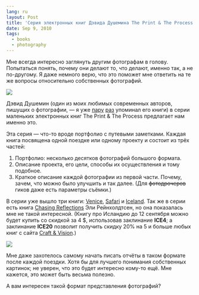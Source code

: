 ```yaml
---
lang: ru
layout: Post
title: 'Серия электронных книг Дэвида Душемина The Print & The Process'
date: Sep 9, 2010
tags:
  - books
  - photography
---
```


Мне всегда интересно заглянуть другим фотографам в голову. Попытаться понять, почему они делают то, что делают, именно так, а не по-другому. Я даже немного верю, что это поможет мне ответить на те же вопросы относительно собственных фотографий.

![](/images/blog/iceland.jpg)

Дэвид Душемин (один из моих любимых современных авторов, пишущих о фотографии, — я уже [пару](http://birdwatcher.ru/blog/4410 "Что почитать о пейзажной (и не только) фотографии") [раз](http://birdwatcher.ru/blog/4454 "Лучшая книга о фотографии, или Один способ улучшить ваши фотографии не покупая новую технику") упоминал его книги) в серии маленьких электронных книг The Print & The Process предлагает нам именно это.

<!--more-->

Эта серия — что-то вроде портфолио с путевыми заметками. Каждая книга посвящена одной поездке или одному проекту и состоит из трёх частей:

1. Портфолио: несколько десятков фотографий большого формата.
2. Описание проекта, его цели, способы их осуществления и тому подобное.
3. Краткое описание каждой фотографии из первой части. Почему, зачем, что можно было улучшить и так далее. (Для ~~фотодрочеров~~ гиков даже есть параметры съёмки.)

В серии уже вышло три книги: [Venice](http://craftandvision.com/books/venice-a-monograph/), [Safari](http://craftandvision.com/authors/david-duchemin/) и [Iceland](http://craftandvision.com/books/iceland-a-monograph/). Так же в серии есть книга [Chasing Reflections](http://craftandvision.com/books/chasing-reflections/) Эли Рейнхолдтсен, но она показалась мне не такой интересной. (Книгу про Исландию до 12 сентября можно будет купить со скидкой за 4 $, использовав заклинание **ICE4**; а заклинание **ICE20** позволит получить скидку 20% на 5 и больше любых книг с сайта [Craft & Vision](https://www.e-junkie.com/ecom/gb.php?cl=88199&c=ib&aff=129921).)

![](/images/blog/iceland-spread.jpg)

Мне даже захотелось самому начать писать отчёты в таком формате после каждой поездки. Хотя бы для лучшего понимания собственных картинок; не уверен, что это будет интересно кому-то ещё. Мне кажется, это может быть весьма полезно.

А вам интересен такой формат представления фотографий?
